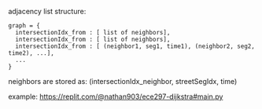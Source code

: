 adjacency list structure:

```
graph = {
  intersectionIdx_from : [ list of neighbors],
  intersectionIdx_from : [ list of neighbors],
  intersectionIdx_from : [ (neighbor1, seg1, time1), (neighbor2, seg2, time2), ...],
  ...
}
```

neighbors are stored as: (intersectionIdx_neighbor, streetSegIdx, time)

example: https://replit.com/@nathan903/ece297-dijkstra#main.py